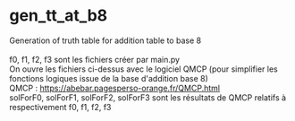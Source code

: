 # gen_tt_at_b8
Generation of truth table for addition table to base 8<br>
<br>
f0, f1, f2, f3 sont les fichiers créer par main.py<br>
On ouvre les fichiers ci-dessus avec le logiciel QMCP (pour simplifier les fonctions logiques issue de la base d'addition base 8)<br>
QMCP : https://abebar.pagesperso-orange.fr/QMCP.html<br>
solForF0, solForF1, solForF2, solForF3 sont les résultats de QMCP relatifs à respectivement f0, f1, f2, f3
